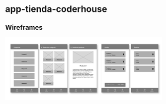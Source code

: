 # app-tienda-coderhouse

## Wireframes

![image](https://github.com/lubazzana/app-tienda-coderhouse/blob/main/wireframes/Wireframes.jpg)
